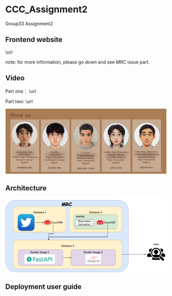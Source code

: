 # CCC_Assignment2
Group33 Assignment2

## Frontend website

\url
 
 note: for more information, please go down and see MRC issue part.

## Video
Part one： \url

Part two:  \url

![alt text](./img/about_us.png)


## Architecture
![alt text](./img/1.png)

## Deployment user guide



